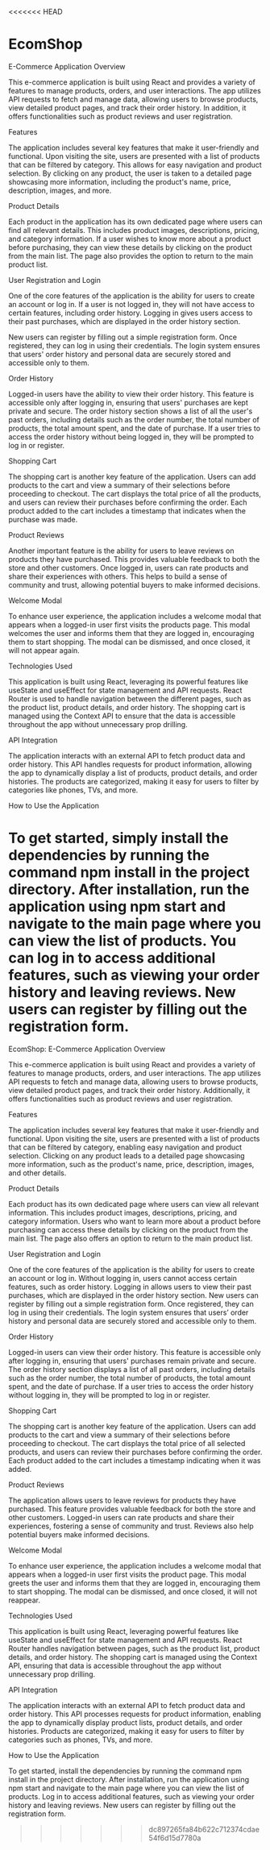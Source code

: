 <<<<<<< HEAD
# EcomShop


E-Commerce Application Overview

This e-commerce application is built using React and provides a variety of features to manage products, orders, and user interactions. The app utilizes API requests to fetch and manage data, allowing users to browse products, view detailed product pages, and track their order history. In addition, it offers functionalities such as product reviews and user registration.

Features

The application includes several key features that make it user-friendly and functional. Upon visiting the site, users are presented with a list of products that can be filtered by category. This allows for easy navigation and product selection. By clicking on any product, the user is taken to a detailed page showcasing more information, including the product's name, price, description, images, and more.

Product Details

Each product in the application has its own dedicated page where users can find all relevant details. This includes product images, descriptions, pricing, and category information. If a user wishes to know more about a product before purchasing, they can view these details by clicking on the product from the main list. The page also provides the option to return to the main product list.

User Registration and Login

One of the core features of the application is the ability for users to create an account or log in. If a user is not logged in, they will not have access to certain features, including order history. Logging in gives users access to their past purchases, which are displayed in the order history section.

New users can register by filling out a simple registration form. Once registered, they can log in using their credentials. The login system ensures that users' order history and personal data are securely stored and accessible only to them.

Order History

Logged-in users have the ability to view their order history. This feature is accessible only after logging in, ensuring that users' purchases are kept private and secure. The order history section shows a list of all the user's past orders, including details such as the order number, the total number of products, the total amount spent, and the date of purchase. If a user tries to access the order history without being logged in, they will be prompted to log in or register.

Shopping Cart

The shopping cart is another key feature of the application. Users can add products to the cart and view a summary of their selections before proceeding to checkout. The cart displays the total price of all the products, and users can review their purchases before confirming the order. Each product added to the cart includes a timestamp that indicates when the purchase was made.

Product Reviews

Another important feature is the ability for users to leave reviews on products they have purchased. This provides valuable feedback to both the store and other customers. Once logged in, users can rate products and share their experiences with others. This helps to build a sense of community and trust, allowing potential buyers to make informed decisions.

Welcome Modal

To enhance user experience, the application includes a welcome modal that appears when a logged-in user first visits the products page. This modal welcomes the user and informs them that they are logged in, encouraging them to start shopping. The modal can be dismissed, and once closed, it will not appear again.

Technologies Used

This application is built using React, leveraging its powerful features like useState and useEffect for state management and API requests. React Router is used to handle navigation between the different pages, such as the product list, product details, and order history. The shopping cart is managed using the Context API to ensure that the data is accessible throughout the app without unnecessary prop drilling.

API Integration

The application interacts with an external API to fetch product data and order history. This API handles requests for product information, allowing the app to dynamically display a list of products, product details, and order histories. The products are categorized, making it easy for users to filter by categories like phones, TVs, and more.

How to Use the Application

To get started, simply install the dependencies by running the command npm install in the project directory. After installation, run the application using npm start and navigate to the main page where you can view the list of products. You can log in to access additional features, such as viewing your order history and leaving reviews. New users can register by filling out the registration form.
=======
EcomShop: E-Commerce Application Overview

This e-commerce application is built using React and provides a variety of features to manage products, orders, and user interactions. The app utilizes API requests to fetch and manage data, allowing users to browse products, view detailed product pages, and track their order history. Additionally, it offers functionalities such as product reviews and user registration.

Features

The application includes several key features that make it user-friendly and functional. Upon visiting the site, users are presented with a list of products that can be filtered by category, enabling easy navigation and product selection. Clicking on any product leads to a detailed page showcasing more information, such as the product's name, price, description, images, and other details.

Product Details

Each product has its own dedicated page where users can view all relevant information. This includes product images, descriptions, pricing, and category information. Users who want to learn more about a product before purchasing can access these details by clicking on the product from the main list. The page also offers an option to return to the main product list.

User Registration and Login

One of the core features of the application is the ability for users to create an account or log in. Without logging in, users cannot access certain features, such as order history. Logging in allows users to view their past purchases, which are displayed in the order history section.
New users can register by filling out a simple registration form. Once registered, they can log in using their credentials. The login system ensures that users’ order history and personal data are securely stored and accessible only to them.

Order History

Logged-in users can view their order history. This feature is accessible only after logging in, ensuring that users' purchases remain private and secure. The order history section displays a list of all past orders, including details such as the order number, the total number of products, the total amount spent, and the date of purchase. If a user tries to access the order history without logging in, they will be prompted to log in or register.

Shopping Cart

The shopping cart is another key feature of the application. Users can add products to the cart and view a summary of their selections before proceeding to checkout. The cart displays the total price of all selected products, and users can review their purchases before confirming the order. Each product added to the cart includes a timestamp indicating when it was added.

Product Reviews

The application allows users to leave reviews for products they have purchased. This feature provides valuable feedback for both the store and other customers. Logged-in users can rate products and share their experiences, fostering a sense of community and trust. Reviews also help potential buyers make informed decisions.

Welcome Modal

To enhance user experience, the application includes a welcome modal that appears when a logged-in user first visits the product page. This modal greets the user and informs them that they are logged in, encouraging them to start shopping. The modal can be dismissed, and once closed, it will not reappear.

Technologies Used

This application is built using React, leveraging powerful features like useState and useEffect for state management and API requests. React Router handles navigation between pages, such as the product list, product details, and order history. The shopping cart is managed using the Context API, ensuring that data is accessible throughout the app without unnecessary prop drilling.

API Integration

The application interacts with an external API to fetch product data and order history. This API processes requests for product information, enabling the app to dynamically display product lists, product details, and order histories. Products are categorized, making it easy for users to filter by categories such as phones, TVs, and more.

How to Use the Application

To get started, install the dependencies by running the command npm install in the project directory. After installation, run the application using npm start and navigate to the main page where you can view the list of products. Log in to access additional features, such as viewing your order history and leaving reviews. New users can register by filling out the registration form.
>>>>>>> dc897265fa84b622c712374cdae54f6d15d7780a
